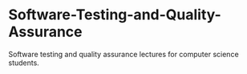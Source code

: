 # Software-Testing-and-Quality-Assurance
Software testing and quality assurance lectures for computer science students.

